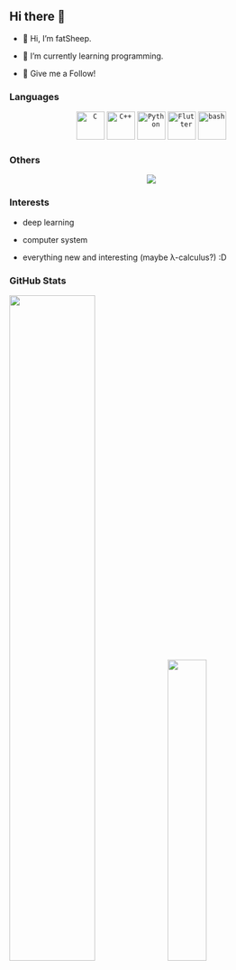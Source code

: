 ## Hi there 👋

- 👋 Hi, I’m fatSheep.

- 🌱 I’m currently learning programming.

- 👀 Give me a Follow! 

### Languages

<div align="center">
	<code><img width="50" src="https://user-images.githubusercontent.com/25181517/192106070-46255bcf-65e6-4c6b-a296-bf8d0d8fb2a7.png" alt="C" title="C"/></code>
	<code><img width="50" src="https://user-images.githubusercontent.com/25181517/192106073-90fffafe-3562-4ff9-a37e-c77a2da0ff58.png" alt="C++" title="C++"/></code>
	<code><img width="50" src="https://user-images.githubusercontent.com/25181517/183423507-c056a6f9-1ba8-4312-a350-19bcbc5a8697.png" alt="Python" title="Python"/></code>
	<code><img width="50" src="https://user-images.githubusercontent.com/25181517/186150365-da1eccce-6201-487c-8649-45e9e99435fd.png" alt="Flutter" title="Flutter"/></code>
	<code><img width="50" src="https://user-images.githubusercontent.com/25181517/192158606-7c2ef6bd-6e04-47cf-b5bc-da2797cb5bda.png" alt="bash" title="bash"/></code>
</div>

### Others
<div align="center">
<div align="center">
<img src="https://skillicons.dev/icons?i=markdown,latex,vscode,vim,ps,ai">
</div>
</div>

### Interests

- deep learning

- computer system

- everything new and interesting (maybe λ-calculus?) :D

### GitHub Stats
<p float="center">
  <img src="https://github-readme-stats.vercel.app/api?username=00fish0&show_icons=true&theme=transparent" width="55%" />
  <img src="https://github-readme-stats.vercel.app/api/top-langs/?username=00fish0&layout=donut&theme=transparent" width="37%" />
</p>
<!--
**00fish0/00fish0** is a ✨ _special_ ✨ repository because its `README.md` (this file) appears on your GitHub profile.

Here are some ideas to get you started:

- 🔭 I’m currently working on ...
- 🌱 I’m currently learning ...
- 👯 I’m looking to collaborate on ...
- 🤔 I’m looking for help with ...
- 💬 Ask me about ...
- 📫 How to reach me: ...
- 😄 Pronouns: ...
- ⚡ Fun fact: ...
-->
